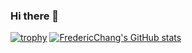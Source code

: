 ### Hi there 👋
[![trophy](https://github-profile-trophy.vercel.app/?username=FredericChang&theme=juicyfresh)](https://github.com/FredericChang/github-profile-trophy)
[![FredericChang's GitHub stats](https://github-readme-stats.vercel.app/api?username=FredericChang)](https://github.com/FredericChang/github-readme-stats)


<!--
**FredericChang/FredericChang** is a ✨ _special_ ✨ repository because its `README.md` (this file) appears on your GitHub profile.

Here are some ideas to get you started:

- 🔭 I’m currently working on ...
- 🌱 I’m currently learning ...
- 👯 I’m looking to collaborate on ...
- 🤔 I’m looking for help with ...
- 💬 Ask me about ...
- 📫 How to reach me: ...
- 😄 Pronouns: ...
- ⚡ Fun fact: ...
-->
